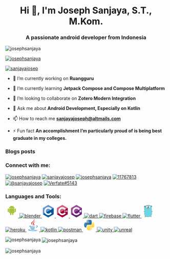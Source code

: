 <h1 align="center">Hi 👋, I'm Joseph Sanjaya, S.T., M.Kom.</h1>
<h3 align="center">A passionate android developer from Indonesia</h3>

<p align="left"> <img src="https://komarev.com/ghpvc/?username=josephsanjaya&label=Profile%20views&color=0e75b6&style=flat" alt="josephsanjaya" /> </p>

<p align="left"> <a href="https://github.com/ryo-ma/github-profile-trophy"><img src="https://github-profile-trophy.vercel.app/?username=josephsanjaya" alt="josephsanjaya" /></a> </p>

<p align="left"> <a href="https://twitter.com/sanjayajosep" target="blank"><img src="https://img.shields.io/twitter/follow/sanjayajosep?logo=twitter&style=for-the-badge" alt="sanjayajosep" /></a> </p>

- 🔭 I’m currently working on **Ruangguru**

- 🌱 I’m currently learning **Jetpack Compose and Compose Multiplatform**

- 👯 I’m looking to collaborate on **Zotero Modern Integration**

- 💬 Ask me about **Android Development, Especially on Kotlin**

- 📫 How to reach me **sanjayajoseph@altmails.com**

- ⚡ Fun fact **An accomplishment I’m particularly proud of is being best graduate in my colleges.**

### Blogs posts
<!-- BLOG-POST-LIST:START -->
<!-- BLOG-POST-LIST:END -->

<h3 align="left">Connect with me:</h3>
<p align="left">
<a href="https://dev.to/josephsanjaya" target="blank"><img align="center" src="https://cdn.jsdelivr.net/npm/simple-icons@3.0.1/icons/dev-dot-to.svg" alt="josephsanjaya" height="30" width="40" /></a>
<a href="https://twitter.com/sanjayajosep" target="blank"><img align="center" src="https://raw.githubusercontent.com/rahuldkjain/github-profile-readme-generator/master/src/images/icons/Social/twitter.svg" alt="sanjayajosep" height="30" width="40" /></a>
<a href="https://linkedin.com/in/josephsanjaya" target="blank"><img align="center" src="https://raw.githubusercontent.com/rahuldkjain/github-profile-readme-generator/master/src/images/icons/Social/linked-in-alt.svg" alt="josephsanjaya" height="30" width="40" /></a>
<a href="https://stackoverflow.com/users/11767813" target="blank"><img align="center" src="https://raw.githubusercontent.com/rahuldkjain/github-profile-readme-generator/master/src/images/icons/Social/stack-overflow.svg" alt="11767813" height="30" width="40" /></a>
<a href="https://medium.com/@sanjayajosep" target="blank"><img align="center" src="https://raw.githubusercontent.com/rahuldkjain/github-profile-readme-generator/master/src/images/icons/Social/medium.svg" alt="@sanjayajosep" height="30" width="40" /></a>
<a href="https://discord.gg/#5143" target="blank"><img align="center" src="https://raw.githubusercontent.com/rahuldkjain/github-profile-readme-generator/master/src/images/icons/Social/discord.svg" alt="Verfate#5143" height="30" width="40" /></a>
</p>

<h3 align="left">Languages and Tools:</h3>
<p align="left"> <a href="https://developer.android.com" target="_blank"> <img src="https://raw.githubusercontent.com/devicons/devicon/master/icons/android/android-original-wordmark.svg" alt="android" width="40" height="40"/> </a> <a href="https://www.blender.org/" target="_blank"> <img src="https://download.blender.org/branding/community/blender_community_badge_white.svg" alt="blender" width="40" height="40"/> </a> <a href="https://www.cprogramming.com/" target="_blank"> <img src="https://raw.githubusercontent.com/devicons/devicon/master/icons/c/c-original.svg" alt="c" width="40" height="40"/> </a> <a href="https://www.w3schools.com/cpp/" target="_blank"> <img src="https://raw.githubusercontent.com/devicons/devicon/master/icons/cplusplus/cplusplus-original.svg" alt="cplusplus" width="40" height="40"/> </a> <a href="https://www.w3schools.com/cs/" target="_blank"> <img src="https://raw.githubusercontent.com/devicons/devicon/master/icons/csharp/csharp-original.svg" alt="csharp" width="40" height="40"/> </a> <a href="https://dart.dev" target="_blank"> <img src="https://www.vectorlogo.zone/logos/dartlang/dartlang-icon.svg" alt="dart" width="40" height="40"/> </a> <a href="https://firebase.google.com/" target="_blank"> <img src="https://www.vectorlogo.zone/logos/firebase/firebase-icon.svg" alt="firebase" width="40" height="40"/> </a> <a href="https://flutter.dev" target="_blank"> <img src="https://www.vectorlogo.zone/logos/flutterio/flutterio-icon.svg" alt="flutter" width="40" height="40"/> </a> <a href="https://golang.org" target="_blank"> <img src="https://raw.githubusercontent.com/devicons/devicon/master/icons/go/go-original.svg" alt="go" width="40" height="40"/> </a> <a href="https://heroku.com" target="_blank"> <img src="https://www.vectorlogo.zone/logos/heroku/heroku-icon.svg" alt="heroku" width="40" height="40"/> </a> <a href="https://www.java.com" target="_blank"> <img src="https://raw.githubusercontent.com/devicons/devicon/master/icons/java/java-original.svg" alt="java" width="40" height="40"/> </a> <a href="https://kotlinlang.org" target="_blank"> <img src="https://www.vectorlogo.zone/logos/kotlinlang/kotlinlang-icon.svg" alt="kotlin" width="40" height="40"/> </a> <a href="https://postman.com" target="_blank"> <img src="https://www.vectorlogo.zone/logos/getpostman/getpostman-icon.svg" alt="postman" width="40" height="40"/> </a> <a href="https://www.python.org" target="_blank"> <img src="https://raw.githubusercontent.com/devicons/devicon/master/icons/python/python-original.svg" alt="python" width="40" height="40"/> </a> <a href="https://unity.com/" target="_blank"> <img src="https://www.vectorlogo.zone/logos/unity3d/unity3d-icon.svg" alt="unity" width="40" height="40"/> </a> <a href="https://unrealengine.com/" target="_blank"> <img src="https://raw.githubusercontent.com/kenangundogan/fontisto/036b7eca71aab1bef8e6a0518f7329f13ed62f6b/icons/svg/brand/unreal-engine.svg" alt="unreal" width="40" height="40"/> </a> </p>

<p><img align="left" src="https://github-readme-stats.vercel.app/api/top-langs?username=josephsanjaya&show_icons=true&locale=en&layout=compact" alt="josephsanjaya" /></p>

<p>&nbsp;<img align="center" src="https://github-readme-stats.vercel.app/api?username=josephsanjaya&show_icons=true&locale=en" alt="josephsanjaya" /></p>

<p><img align="center" src="https://github-readme-streak-stats.herokuapp.com/?user=josephsanjaya&" alt="josephsanjaya" /></p>
